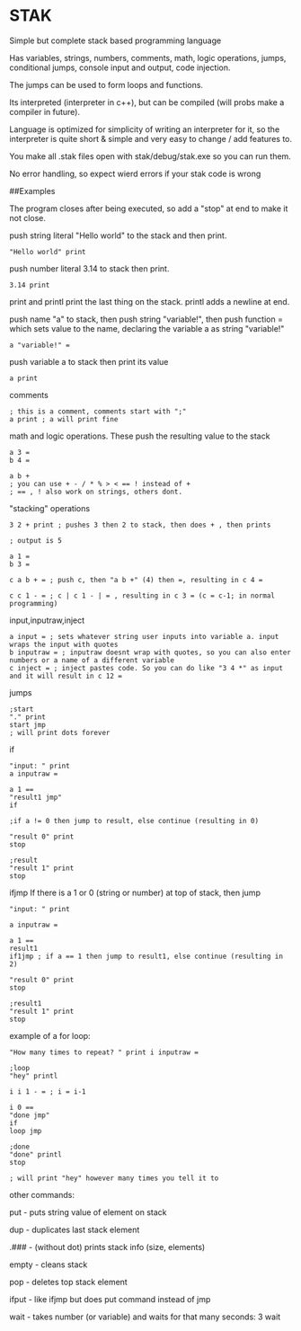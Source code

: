 # STAK
Simple but complete stack based programming language

Has variables, strings, numbers, comments, math, logic operations, jumps, conditional jumps, console input and output, code injection.

The jumps can be used to form loops and functions.

Its interpreted (interpreter in c++), but can be compiled (will probs make a compiler in future).

Language is optimized for simplicity of writing an interpreter for it,
so the interpreter is quite short & simple and very easy to change / add features to.

You make all .stak files open with stak/debug/stak.exe so you can run them.

No error handling, so expect wierd errors if your stak code is wrong

##Examples

The program closes after being executed, so add a "stop" at end to make it not close.

push string literal "Hello world" to the stack and then print.
~~~
"Hello world" print
~~~

push number literal 3.14 to stack then print.
~~~
3.14 print
~~~

print and printl print the last thing on the stack. printl adds a newline at end.

push name "a" to stack, then push string "variable!", then push function = which sets value to the name, declaring the variable a as string "variable!"
~~~
a "variable!" =
~~~

push variable a to stack then print its value
~~~
a print
~~~

comments
~~~
; this is a comment, comments start with ";"
a print ; a will print fine
~~~

math and logic operations. These push the resulting value to the stack
~~~
a 3 =
b 4 =

a b +
; you can use + - / * % > < == ! instead of +
; == , ! also work on strings, others dont.
~~~

"stacking" operations
~~~
3 2 + print ; pushes 3 then 2 to stack, then does + , then prints

; output is 5

a 1 =
b 3 =

c a b + = ; push c, then "a b +" (4) then =, resulting in c 4 =

c c 1 - = ; c | c 1 - | = , resulting in c 3 = (c = c-1; in normal programming)

~~~

input,inputraw,inject
~~~
a input = ; sets whatever string user inputs into variable a. input wraps the input with quotes
b inputraw = ; inputraw doesnt wrap with quotes, so you can also enter numbers or a name of a different variable
c inject = ; inject pastes code. So you can do like "3 4 *" as input and it will result in c 12 =
~~~

jumps
~~~
;start
"." print
start jmp
; will print dots forever
~~~

if
~~~
"input: " print
a inputraw =

a 1 ==
"result1 jmp"
if

;if a != 0 then jump to result, else continue (resulting in 0)

"result 0" print
stop

;result
"result 1" print
stop
~~~

ifjmp If there is a 1 or 0 (string or number) at top of stack, then jump
~~~
"input: " print

a inputraw =

a 1 ==
result1
if1jmp ; if a == 1 then jump to result1, else continue (resulting in 2)

"result 0" print
stop

;result1
"result 1" print
stop

~~~

example of a for loop:
~~~
"How many times to repeat? " print i inputraw =

;loop
"hey" printl

i i 1 - = ; i = i-1

i 0 ==
"done jmp"
if
loop jmp

;done
"done" printl
stop

; will print "hey" however many times you tell it to
~~~

other commands:

put - puts string value of element on stack

dup - duplicates last stack element

.### - (without dot) prints stack info (size, elements)

empty - cleans stack

pop - deletes top stack element

ifput - like ifjmp but does put command instead of jmp

wait - takes number (or variable) and waits for that many seconds: 3 wait

